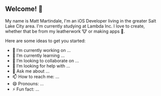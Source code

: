 ## Welcome! 👋
My name is Matt Martindale, I'm an iOS Developer living in the greater Salt Lake City area. I'm currently studying at Lambda Inc.
I love to create, whether that be from my leatherwork 🐮 or making apps 📱.

Here are some ideas to get you started:

- 🔭 I’m currently working on ...
- 🌱 I’m currently learning ...
- 👯 I’m looking to collaborate on ...
- 🤔 I’m looking for help with ...
- 💬 Ask me about ...
- 📫 How to reach me: ...
- 😄 Pronouns: ...
- ⚡ Fun fact: ...
